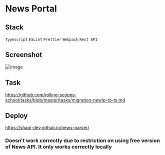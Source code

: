 # News Portal
## Stack
`Typescript` `ESLint` `Prettier` `Webpack` `Rest API`
## Screenshot
![image](https://user-images.githubusercontent.com/71282670/180584557-7de37a52-96a9-4aaa-95ae-71c4d18772e0.png)
## Task
https://github.com/rolling-scopes-school/tasks/blob/master/tasks/migration-newip-to-ts.md
## Deploy
https://shaqi-dev.github.io/news-parser/
### Doesn't work correctly due to restriction on using free version of News API. It only works correctly locally
